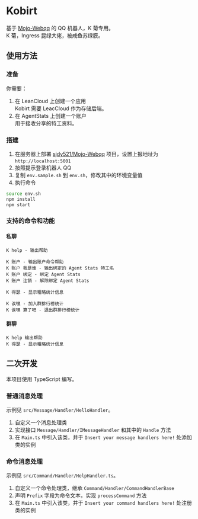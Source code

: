 # Kobirt
基于 [Mojo-Webqq](https://github.com/sjdy521/Mojo-Webqq) 的 QQ 机器人，K 菊专用。  
K 菊，Ingress 昆绿大佬，被<del>咸鱼</del>苏绿膜。

## 使用方法
### 准备
你需要：

1. 在 LeanCloud 上创建一个应用  
Kobirt 需要 LeacCloud 作为存储后端。
2. 在 AgentStats 上创建一个账户  
用于接收分享的特工资料。

### 搭建
1. 在服务器上部署 [sjdy521/Mojo-Webqq](https://github.com/sjdy521/Mojo-Webqq) 项目，设置上报地址为 `http://localhost:5001`
2. 按照提示登录机器人 QQ
3. 复制 `env.sample.sh` 到 `env.sh`，修改其中的环境变量值
4. 执行命令
```sh
source env.sh
npm install
npm start
```

### 支持的命令和功能
#### 私聊
```
K help - 输出帮助

K 账户 - 输出账户命令帮助
K 账户 我是谁 - 输出绑定的 Agent Stats 特工名
K 账户 绑定 - 绑定 Agent Stats
K 账户 注销 - 解除绑定 Agent Stats

K 得瑟 - 显示粗略统计信息

K 诶嘿 - 加入群排行榜统计
K 诶嘿 算了吧 - 退出群排行榜统计
```
#### 群聊
```
K help 输出帮助
K 得瑟 - 显示粗略统计信息
```

## 二次开发
本项目使用 TypeScript 编写。
### 普通消息处理
示例见 `src/Message/Handler/HelloHandler`。

1. 自定义一个消息处理类
2. 实现接口 `Message/Handler/IMessageHandler` 和其中的 `Handle` 方法
3. 在 `Main.ts` 中引入该类，并于 `Insert your message handlers here!` 处添加类的实例

### 命令消息处理
示例见 `src/Command/Handler/HelpHandler.ts`。

1. 自定义一个命令处理类，继承 `Command/Handler/CommandHandlerBase`
2. 声明 `Prefix` 字段为命令文本，实现 `processCommand` 方法
3. 在 `Main.ts` 中引入该类，并于 `Insert your command handlers here!` 处注册类的实例

